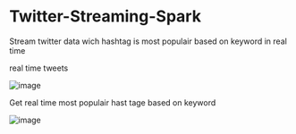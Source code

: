 # Twitter-Streaming-Spark
Stream twitter data wich hashtag is most populair based on keyword in real time

real time tweets

![image](https://user-images.githubusercontent.com/74409816/170474474-0b30e361-5ec2-44fb-9e6b-2d793d46ce04.png)

Get real time most populair hast tage based on keyword

![image](https://user-images.githubusercontent.com/74409816/170474558-4a03bb65-8170-471f-8e19-af05dcd4d3f7.png)

